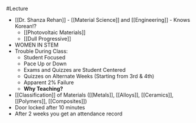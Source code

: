 #Lecture
- [[Dr. Shanza Rehan]] - [[Material Science]] and [[Engineering]] - Knows Korean!?
	- [[Photovoltaic Materials]]
	- [[Dull Progressive]]
- WOMEN IN STEM
- Trouble During Class:
	- Student Focused
	- Pace Up or Down
	- Exams and Quizzes are Student Centered
	- Quizzes on Alternate Weeks (Starting from 3rd & 4th)
	- Apparent 2% Failure 
	- **Why Teaching?**
- [[Classification]] of Materials ([[Metals]], [[Alloys]], [[Ceramics]], [[Polymers]], [[Composites]])
- Door locked after 10 minutes
- After 2 weeks you get an attendance record